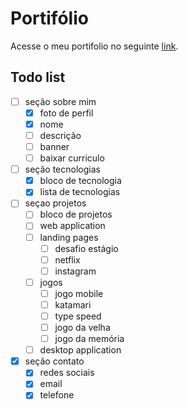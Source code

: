 # Portifólio
Acesse o meu portifolio no seguinte [link](https://gabrielsoares522.github.io/portifolio/).

## Todo list
- [ ] seção sobre mim
    - [x] foto de perfil
    - [x] nome
    - [ ] descrição
    - [ ] banner
    - [ ] baixar curriculo
- [ ] seção tecnologias
    - [x] bloco de tecnologia
    - [x] lista de tecnologias
- [ ] seçao projetos
    - [ ] bloco de projetos
    - [ ] web application
    - [ ] landing pages
        - [ ] desafio estágio
        - [ ] netflix
        - [ ] instagram
    - [ ] jogos
        - [ ] jogo mobile
        - [ ] katamari
        - [ ] type speed
        - [ ] jogo da velha
        - [ ] jogo da memória
    - [ ] desktop application
- [x] seção contato
    - [x] redes sociais
    - [x] email
    - [x] telefone